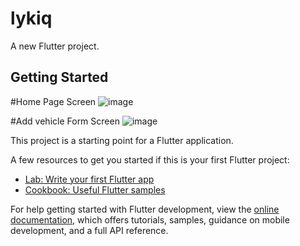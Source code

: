 # lykiq

A new Flutter project.

## Getting Started 


#Home Page Screen 
![image](https://github.com/HimanshuSwami-Developer/Lykiq/assets/96292598/3adcd0b0-b63c-4a06-8bcb-286f777d0b00)

#Add vehicle Form Screen 
![image](https://github.com/HimanshuSwami-Developer/Lykiq/assets/96292598/0b9b171b-6d26-4f93-a1d3-1e4c47305a28)




This project is a starting point for a Flutter application.

A few resources to get you started if this is your first Flutter project:

- [Lab: Write your first Flutter app](https://docs.flutter.dev/get-started/codelab)
- [Cookbook: Useful Flutter samples](https://docs.flutter.dev/cookbook)

For help getting started with Flutter development, view the
[online documentation](https://docs.flutter.dev/), which offers tutorials,
samples, guidance on mobile development, and a full API reference.
